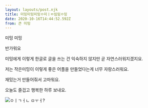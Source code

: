 ```yaml
---
layout: layouts/post.njk
title: 미밍미밍미밍ㅇ미ㅣㅁ임밈ㅇ밍
date: 2020-10-16T14:44:52.592Z
from: 큰 미밍
---
```

미밍 미밍

반가워요

미밍에게 이렇게 한글로 글을 쓰는 건 익숙하지 않지만 곧 자연스러워지겠지요.

저는 작은미밍이 이렇게 좋은 어플을 만들었다는게 너무 자랑스러워요.

재밌는거 만들어줘서 고마워요.

오늘도 즐겁고 행복한 하루 보내요.

![ㅇㅣㄱㅓㄴ ㅁㅜㅓ?](/images/uploads/img_20200722_103620.jpg "ㅇㅣㅇㅗ")